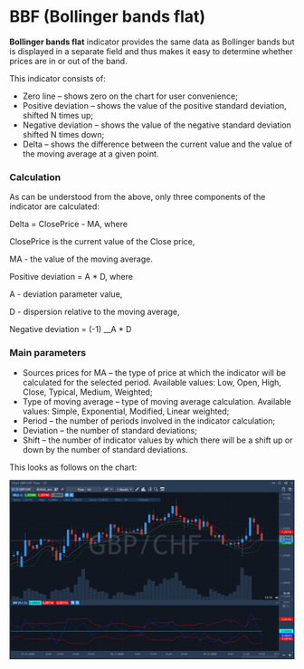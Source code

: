 # BBF \(Bollinger bands flat\)

**Bollinger bands flat** indicator provides the same data as Bollinger bands but is displayed in a separate field and thus makes it easy to determine whether prices are in or out of the band. 

This indicator consists of:

* Zero line – shows zero on the chart for user convenience;
* Positive deviation – shows the value of the positive standard deviation, shifted N times up;
* Negative deviation – shows the value of the negative standard deviation shifted N times down;
* Delta – shows the difference between the current value and the value of the moving average at a given point. 

### Calculation

As can be understood from the above, only three components of the indicator are calculated:

Delta = ClosePrice - MA, where

ClosePrice is the current value of the Close price,

MA - the value of the moving average.

Positive deviation = A \* D, where

A - deviation parameter value,

D - dispersion relative to the moving average,

Negative deviation = \(-1\) __A \* D

### Main parameters

* Sources prices for MA – the type of price at which the indicator will be calculated for the selected period. Available values: Low, Open, High, Close, Typical, Medium, Weighted;
* Type of moving average – type of moving average calculation. Available values: Simple, Exponential, Modified, Linear weighted;
* Period – the number of periods involved in the indicator calculation;
* Deviation – the number of standard deviations;
* Shift – the number of indicator values by which there will be a shift up or down by the number of standard deviations.

This looks as follows on the chart:

![](../../../../.gitbook/assets/screenshot_2%20%287%29.jpg)

